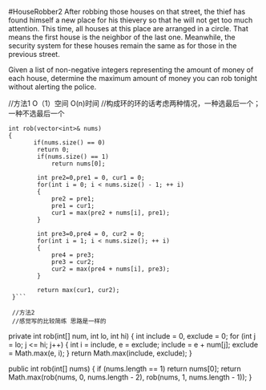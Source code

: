 #HouseRobber2
After robbing those houses on that street, the thief has found himself a new place for his thievery so that he will not get too much attention. 
This time, all houses at this place are arranged in a circle. 
That means the first house is the neighbor of the last one. Meanwhile, the security system for these houses remain the same as for those in the previous street.

Given a list of non-negative integers representing the amount of money of each house, 
determine the maximum amount of money you can rob tonight without alerting the police.



//方法1 O（1）空间 O(n)时间
//构成环的环的话考虑两种情况，一种选最后一个；一种不选最后一个
```
int rob(vector<int>& nums)
{
       if(nums.size() == 0)
        return 0;
        if(nums.size() == 1)
            return nums[0];
    
        int pre2=0,pre1 = 0, cur1 = 0;
        for(int i = 0; i < nums.size() - 1; ++ i)
        {
            pre2 = pre1;
            pre1 = cur1;
            cur1 = max(pre2 + nums[i], pre1);
        }
    
        int pre3=0,pre4 = 0, cur2 = 0;
        for(int i = 1; i < nums.size(); ++ i)
        {
            pre4 = pre3;
            pre3 = cur2;
            cur2 = max(pre4 + nums[i], pre3);
        }
    
        return max(cur1, cur2);
 }```

 //方法2
 //感觉写的比较简练 思路是一样的
```
private int rob(int[] num, int lo, int hi) {
    int include = 0, exclude = 0;
    for (int j = lo; j <= hi; j++) {
        int i = include, e = exclude;
        include = e + num[j];
        exclude = Math.max(e, i);
    }
    return Math.max(include, exclude);
}

public int rob(int[] nums) {
    if (nums.length == 1) return nums[0];
    return Math.max(rob(nums, 0, nums.length - 2), rob(nums, 1, nums.length - 1));
}
```
